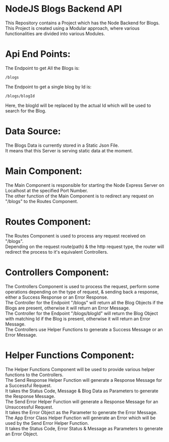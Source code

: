 # NodeJS Blogs Backend API

This Repository contains a Project which has the Node Backend for Blogs.\
This Project is created using a Modular approach, where various functionalities are divided into various Modules.

# Api End Points:

The Endpoint to get All the Blogs is:

    /blogs

The Endpoint to get a single blog by Id is:

    /blogs/blogId

Here, the blogId will be replaced by the actual Id which will be used to search for the Blog.

# Data Source:

The Blogs Data is currently stored in a Static Json File.\
It means that this Server is serving static data at the moment.

# Main Component:

The Main Component is responsible for starting the Node Express Server on Localhost at the specified Port Number.\
The other function of the Main Component is to redirect any request on "/blogs" to the Routes Component.

# Routes Component:

The Routes Component is used to process any request received on "/blogs".\
Depending on the request route(path) & the http request type, the router will redirect the process to it's equivalent Controllers.

# Controllers Component:

The Controllers Component is used to process the request, perform some operations depending on the type of request, & sending back a response, either a Success Response or an Error Response.\
The Controller for the Endpoint "/blogs" will return all the Blog Objects if the Blogs are present, otherwise it will return an Error Message.\
The Controller for the Endpoint "/blogs/blogId" will return the Blog Object with matching Id if the Blog is present, otherwise it will return an Error Message.\
The Controllers use Helper Functions to generate a Success Message or an Error Message.

# Helper Functions Component:

The Helper Functions Component will be used to provide various helper functions to the Controllers.\
The Send Response Helper Function will generate a Response Message for a Successful Request.\
It takes the Status Code, Message & Blog Data as Parameters to generate the Response Message.\
The Send Error Helper Function will generate a Response Message for an Unsuccessful Request.\
It takes the Error Object as the Parameter to generate the Error Message.\
The App Error Class Helper Function will generate an Error which will be used by the Send Error Helper Function.\
It takes the Status Code, Error Status & Message as Parameters to generate an Error Object.
